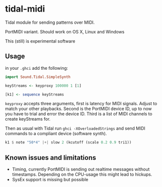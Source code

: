 # tidal-midi
Tidal module for sending patterns over MIDI.

PortMIDI variant. Should work on OS X, Linux and Windows

This (still) is experimental software

## Usage

in your `.ghci` add the following:

```haskell
import Sound.Tidal.SimpleSynth

keyStreams <- keyproxy 100000 1 [1]

[k1] <- sequence keyStreams
```

`keyproxy` accepts three arguments, first is latency for MIDI signals. Adjust to match your other playbacks. Second is the PortMIDI device ID, up to now you have to trial and error the device ID. Third is a list of MIDI channels to create keyStreams for.

Then as usual with Tidal run `ghci -XOverloadedStrings` and send MIDI commands to a compliant device (software synth).

```haskell
k1 $ note "50*4" |+| slow 2 (kcutoff (scale 0.2 0.9 tri1))
```

## Known issues and limitations

- Timing, currently PortMIDI is sending out realtime messages without timestamps. Depending on the CPU-usage this might lead to hickups.
- SysEx support is missing but possible
